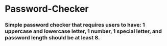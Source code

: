 # Password-Checker
### Simple password checker that requires users to have: 1 uppercase and lowercase letter, 1 number, 1 special letter, and password length should be at least 8.